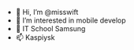 - 👋 Hi, I’m @misswift
- 👀 I’m interested in mobile develop
- 💞️ IT School Samsung
- 📫 Kaspiysk

<!---
misswift/misswift is a ✨ special ✨ repository because its `README.md` (this file) appears on your GitHub profile.
You can click the Preview link to take a look at your changes.
--->

